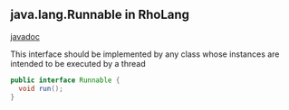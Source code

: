 ## java.lang.Runnable in RhoLang

[javadoc](https://docs.oracle.com/javase/9/docs/api/java/lang/Runnable.html)

This interface should be implemented by any class whose instances are intended to be executed by a thread
```java
public interface Runnable {
  void run();
}
```
